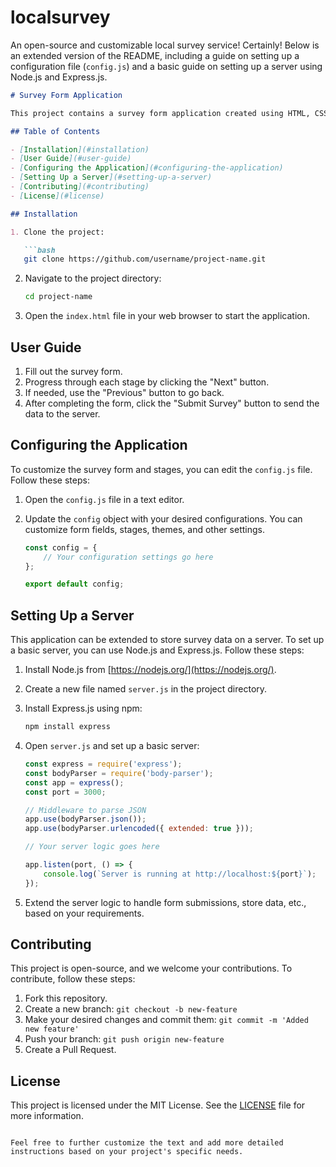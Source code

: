 # localsurvey
An open-source and customizable local survey service!
Certainly! Below is an extended version of the README, including a guide on setting up a configuration file (`config.js`) and a basic guide on setting up a server using Node.js and Express.js.

```markdown
# Survey Form Application

This project contains a survey form application created using HTML, CSS, and JavaScript. The survey form includes various stages and customizable form fields.

## Table of Contents

- [Installation](#installation)
- [User Guide](#user-guide)
- [Configuring the Application](#configuring-the-application)
- [Setting Up a Server](#setting-up-a-server)
- [Contributing](#contributing)
- [License](#license)

## Installation

1. Clone the project:

   ```bash
   git clone https://github.com/username/project-name.git
   ```

2. Navigate to the project directory:

   ```bash
   cd project-name
   ```

3. Open the `index.html` file in your web browser to start the application.

## User Guide

1. Fill out the survey form.
2. Progress through each stage by clicking the "Next" button.
3. If needed, use the "Previous" button to go back.
4. After completing the form, click the "Submit Survey" button to send the data to the server.

## Configuring the Application

To customize the survey form and stages, you can edit the `config.js` file. Follow these steps:

1. Open the `config.js` file in a text editor.

2. Update the `config` object with your desired configurations. You can customize form fields, stages, themes, and other settings.

   ```javascript
   const config = {
       // Your configuration settings go here
   };

   export default config;
   ```

## Setting Up a Server

This application can be extended to store survey data on a server. To set up a basic server, you can use Node.js and Express.js. Follow these steps:

1. Install Node.js from [https://nodejs.org/](https://nodejs.org/).

2. Create a new file named `server.js` in the project directory.

3. Install Express.js using npm:

   ```bash
   npm install express
   ```

4. Open `server.js` and set up a basic server:

   ```javascript
   const express = require('express');
   const bodyParser = require('body-parser');
   const app = express();
   const port = 3000;

   // Middleware to parse JSON
   app.use(bodyParser.json());
   app.use(bodyParser.urlencoded({ extended: true }));

   // Your server logic goes here

   app.listen(port, () => {
       console.log(`Server is running at http://localhost:${port}`);
   });
   ```

5. Extend the server logic to handle form submissions, store data, etc., based on your requirements.

## Contributing

This project is open-source, and we welcome your contributions. To contribute, follow these steps:

1. Fork this repository.
2. Create a new branch: `git checkout -b new-feature`
3. Make your desired changes and commit them: `git commit -m 'Added new feature'`
4. Push your branch: `git push origin new-feature`
5. Create a Pull Request.

## License

This project is licensed under the MIT License. See the [LICENSE](LICENSE) file for more information.
```

Feel free to further customize the text and add more detailed instructions based on your project's specific needs.
